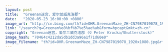 ```yaml
---
layout: post
title:  "Greenan迷宫，爱尔兰威克洛郡"
date:   "2020-05-23 16:00:00 +0800"
image_url: "http://cn.bing.com/th?id=OHR.GreenanMaze_ZH-CN7987019078_1920x1080.jpg&rf=LaDigue_1920x1080.jpg&pid=hp"
link: "/search?q=Greenan%e8%bf%b7%e5%ae%ab&form=hpcapt&mkt=zh-cn"
copyright: "Greenan迷宫，爱尔兰威克洛郡 (© Peter Krocka/Shutterstock)"
image_hash: "70464c4212da5db1dd3a96a1f71d60e0"
image_filename: "th?id=OHR.GreenanMaze_ZH-CN7987019078_1920x1080.jpg&rf=LaDigue_1920x1080.jpg&pid=hp"
---
```

